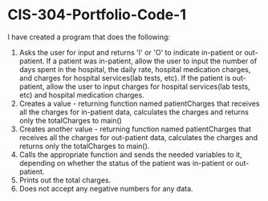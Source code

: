 # CIS-304-Portfolio-Code-1

I have created a program that does the following:
1. Asks the user for input and  returns 'I' or 'O' to indicate in-patient or out-patient.
If a patient was in-patient, allow the user to input the number of days spent in the hospital,
the daily rate, hospital medication charges, and charges for hospital services(lab tests, etc).
If the patient is out-patient, allow the user to input charges for hospital services(lab tests, etc) and
hospital medication charges.
2. Creates a value - returning function named patientCharges that receives all the
charges for in-patient data, calculates the charges and returns only the
totalCharges to main()
3.	Creates another value - returning function named patientCharges  that receives
all the charges for out-patient data, calculates the charges and returns only
the totalCharges to main().
4.	Calls the appropriate function and sends the needed variables to it, depending on whether the status
of the patient was in-patient or out-patient.
5.  Prints out the total charges.
6.	Does not accept any negative numbers for any data.
